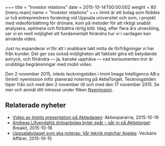 +++
title = "Investor relations"
date = 2015-10-14T00:00:00Z
weight = 80
[menu.main]
name = "Investor relations"
+++
Imint är ett bolag som föddes ur två entreprenörers forskning vid Uppsala universitet och som, i projekt med videoförbättring för drönare, kom på metoder för att riktigt snabbt analysera, optimera och förbättra rörlig bild. Idag, efter flera års utveckling, ser vi en reell möjlighet att fundamentalt förändra hur vi i vardagen kan använda video.

Just nu expanderar vi för att i snabbare takt möta de förfrågningar vi har från kunder. Det ger oss också möjligheten att faktiskt göra ett betydande avtryck, och förändra &mdash; ja, kanske upphäva &mdash; vad konsumenten tror är orubbliga begränsningar med mobil video.

Den 2 november 2015, inleds teckningstiden i Imint Image Intelligence AB:s (Imint) nyemission inför planerad notering på AktieTorget. Teckningstiden löper från och med den 2 november till och med den 17 november 2015. Se mer och anmäl ditt intresse under fliken [Nyemission](/invest/emission).


## Relaterade nyheter
* [Video av Imints presentation på Aktiedagen](http://aktiespararna.fnf.nu/player/#/74/626): Aktiespararna, 2015-10-19
* [Andreas Lifvendahls drönarbolag byter spår – går in på Aktietorget](http://breakit.se/artikel/1615/andreas-lifvendahls-dronarbolag-byter-spar-gar-in-pa-aktietorget): Breakit, 2015-10-16
* [Uppsalabolaget som ska noteras: Vår teknik matchar Apples](http://www.va.se/nyheter/2015/10/15/uppsalabolaget-som-ska-noteras-var-teknik-matchar-apples/): Veckans Affärer, 2015-10-15
